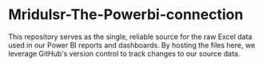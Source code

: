 # Mridulsr-The-Powerbi-connection

This repository serves as the single, reliable source for the raw Excel data used in our Power BI reports and dashboards.
By hosting the files here, we leverage GitHub's version control to track changes to our source data.
